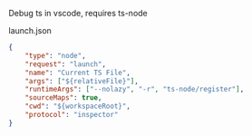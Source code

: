 Debug ts in vscode, requires ts-node

launch.json

``` json
{
    "type": "node",
    "request": "launch",
    "name": "Current TS File",
    "args": ["${relativeFile}"],
    "runtimeArgs": ["--nolazy", "-r", "ts-node/register"],
    "sourceMaps": true,
    "cwd": "${workspaceRoot}",
    "protocol": "inspector"
}
```